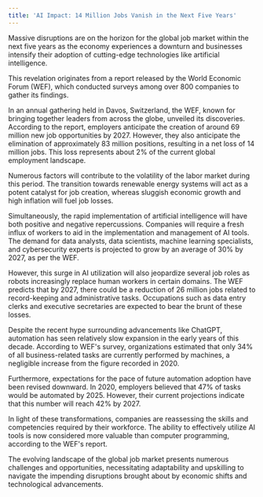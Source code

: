 ```yaml
---
title: 'AI Impact: 14 Million Jobs Vanish in the Next Five Years'
---
```


Massive disruptions are on the horizon for the global job market within the next five years as the economy experiences a downturn and businesses intensify their adoption of cutting-edge technologies like artificial intelligence.

This revelation originates from a report released by the World Economic Forum (WEF), which conducted surveys among over 800 companies to gather its findings.

In an annual gathering held in Davos, Switzerland, the WEF, known for bringing together leaders from across the globe, unveiled its discoveries. According to the report, employers anticipate the creation of around 69 million new job opportunities by 2027. However, they also anticipate the elimination of approximately 83 million positions, resulting in a net loss of 14 million jobs. This loss represents about 2% of the current global employment landscape.

Numerous factors will contribute to the volatility of the labor market during this period. The transition towards renewable energy systems will act as a potent catalyst for job creation, whereas sluggish economic growth and high inflation will fuel job losses.

Simultaneously, the rapid implementation of artificial intelligence will have both positive and negative repercussions. Companies will require a fresh influx of workers to aid in the implementation and management of AI tools. The demand for data analysts, data scientists, machine learning specialists, and cybersecurity experts is projected to grow by an average of 30% by 2027, as per the WEF.

However, this surge in AI utilization will also jeopardize several job roles as robots increasingly replace human workers in certain domains. The WEF predicts that by 2027, there could be a reduction of 26 million jobs related to record-keeping and administrative tasks. Occupations such as data entry clerks and executive secretaries are expected to bear the brunt of these losses.

Despite the recent hype surrounding advancements like ChatGPT, automation has seen relatively slow expansion in the early years of this decade. According to WEF's survey, organizations estimated that only 34% of all business-related tasks are currently performed by machines, a negligible increase from the figure recorded in 2020.

Furthermore, expectations for the pace of future automation adoption have been revised downward. In 2020, employers believed that 47% of tasks would be automated by 2025. However, their current projections indicate that this number will reach 42% by 2027.

In light of these transformations, companies are reassessing the skills and competencies required by their workforce. The ability to effectively utilize AI tools is now considered more valuable than computer programming, according to the WEF's report.

The evolving landscape of the global job market presents numerous challenges and opportunities, necessitating adaptability and upskilling to navigate the impending disruptions brought about by economic shifts and technological advancements.

![]()
